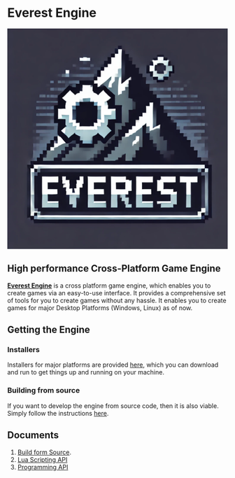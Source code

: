 # Everest Engine

<p align="center">
    <img src="everest-assets/images/everest_logo.png" />
</p>

## High performance Cross-Platform Game Engine

__[Everest Engine](https://sunxsapk.github.io/everest)__ is a cross platform game engine, which enables
you to create games via an easy-to-use interface. It provides a comprehensive set of tools for you to
create games without any hassle. It enables you to create games for major Desktop Platforms (Windows,
Linux) as of now.

## Getting the Engine

### Installers
Installers for major platforms are provided [here](https://github.com/sunxsapk/everest/releases), which
you can download and run to get things up and running on your machine.

### Building from source
If you want to develop the engine from source code, then it is also viable. Simply follow the instructions
[here](/docs/Build.md).


## Documents

1. [Build form Source](/docs/Build.md).
2. [Lua Scripting API](/docs/ScriptingAPI.md)
3. [Programming API](/docs/ProgrammingAPI.md)

